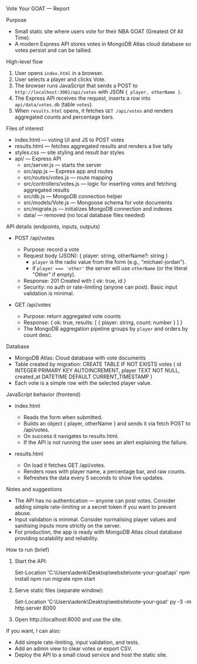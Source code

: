 Vote Your GOAT — Report

Purpose
- Small static site where users vote for their NBA GOAT (Greatest Of All Time).
- A modern Express API stores votes in MongoDB Atlas cloud database so votes persist and can be tallied.

High-level flow
1. User opens `index.html` in a browser.
2. User selects a player and clicks Vote.
3. The browser runs JavaScript that sends a POST to `http://localhost:3001/api/votes` with JSON `{ player, otherName }`.
4. The Express API receives the request, inserts a row into `api/data/votes.db` (table `votes`).
5. When `results.html` opens, it fetches `GET /api/votes` and renders aggregated counts and percentage bars.

Files of interest
- index.html — voting UI and JS to POST votes
- results.html — fetches aggregated results and renders a live tally
- styles.css — site styling and result bar styles
- api/ — Express API
  - src/server.js — starts the server
  - src/app.js — Express app and routes
  - src/routes/votes.js — route mapping
  - src/controllers/votes.js — logic for inserting votes and fetching aggregated results
  - src/db.js — MongoDB connection helper
  - src/models/Vote.js — Mongoose schema for vote documents  
  - src/migrate.js — initializes MongoDB connection and indexes
  - data/ — removed (no local database files needed)

API details (endpoints, inputs, outputs)
- POST /api/votes
  - Purpose: record a vote
  - Request body (JSON): { player: string, otherName?: string }
    - `player` is the radio value from the form (e.g., "michael-jordan").
    - if `player === 'other'` the server will use `otherName` (or the literal "Other" if empty).
  - Response: 201 Created with { ok: true, id }
  - Security: no auth or rate-limiting (anyone can post). Basic input validation is minimal.

- GET /api/votes
  - Purpose: return aggregated vote counts
  - Response: { ok: true, results: [ { player: string, count: number } ] }
  - The MongoDB aggregation pipeline groups by `player` and orders by count desc.

Database
- MongoDB Atlas: Cloud database with vote documents
- Table created by migration:
  CREATE TABLE IF NOT EXISTS votes (
    id INTEGER PRIMARY KEY AUTOINCREMENT,
    player TEXT NOT NULL,
    created_at DATETIME DEFAULT CURRENT_TIMESTAMP
  )
- Each vote is a simple row with the selected player value.

JavaScript behavior (frontend)
- index.html
  - Reads the form when submitted.
  - Builds an object { player, otherName } and sends it via fetch POST to /api/votes.
  - On success it navigates to results.html.
  - If the API is not running the user sees an alert explaining the failure.

- results.html
  - On load it fetches GET /api/votes.
  - Renders rows with player name, a percentage bar, and raw counts.
  - Refreshes the data every 5 seconds to show live updates.

Notes and suggestions
- The API has no authentication — anyone can post votes. Consider adding simple rate-limiting or a secret token if you want to prevent abuse.
- Input validation is minimal. Consider normalising player values and sanitising inputs more strictly on the server.
- For production, the app is ready with MongoDB Atlas cloud database providing scalability and reliability.

How to run (brief)
1. Start the API:

   Set-Location 'C:\Users\adenk\Desktop\website\vote-your-goat\api'
   npm install
   npm run migrate
   npm start

2. Serve static files (separate window):

   Set-Location 'C:\Users\adenk\Desktop\website\vote-your-goat'
   py -3 -m http.server 8000

3. Open http://localhost:8000 and use the site.

If you want, I can also:
- Add simple rate-limiting, input validation, and tests.
- Add an admin view to clear votes or export CSV.
- Deploy the API to a small cloud service and host the static site.

